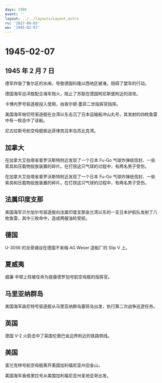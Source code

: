```yaml
---
days: 1986
event: ''
layout: ../../layouts/Layout.astro
ru: '2027-08-03'
ww: '1945-02-07'
---
```


# 1945-02-07

## 1945 年 2 月 7 日

德军炸毁了鲁尔区的水闸，导致德国科隆以西地区被淹，阻碍了盟军的行动。

德国海军巡洋舰配合海军炮火，阻止了苏联在德国柯尼斯堡附近的进攻。

卡博内罗号驱逐舰投入使用，由查尔顿·墨菲二世指挥官指挥。

美国海军帕切号驱逐舰在台湾以东击沉了日本运输船冲山丸号，其发射的四枚鱼雷中有一枚击中了该船。

尼古拉斯号航空母舰抵达菲律宾吕宋岛苏比克湾。

## 加拿大

在加拿大艾伯塔省普罗沃斯特附近发现了一个日本 Fu-Go
气球炸弹纸信封、一些索具和压载物投放装置的碎片。在打捞这只气球的过程中，有两名男子受伤。

在加拿大艾伯塔省普罗沃斯特附近发现了一个日本 Fu-Go
气球炸弹纸信封、一些索具和压载物投放装置的碎片。在打捞这只气球的过程中，有两名男子受伤。

## 法属印度支那

美国海军贝尔加尔号驱逐舰向法属印度支那金兰湾以东的一支日本护航队发射了八枚鱼雷，其中三枚命中，造成两艘油轮受损。

## 德国

U-3056 的龙骨铺设在德国不来梅 AG Weser 造船厂的 Slip V 上。

## 夏威夷

威廉·辛顿上校被任命为提康德罗加号航空母舰的指挥官。

## 马里亚纳群岛

美国海军森尼特号驱逐舰从马里亚纳群岛塞班岛出发，执行第二次战争巡逻任务。

## 英国

德国 V-2 火箭击中了英国伦敦巴金边界附近的铁路侧线。

## 美国

富兰克林号航空母舰离开美国加利福尼亚州旧金山。

美国海军香格里拉号从美国加利福尼亚州圣地亚哥出发。